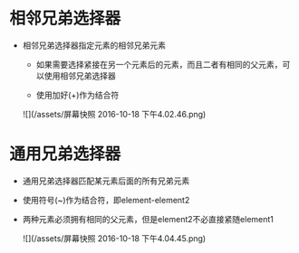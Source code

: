 # 相邻兄弟选择器

 - 相邻兄弟选择器指定元素的相邻兄弟元素

   - 如果需要选择紧接在另一个元素后的元素，而且二者有相同的父元素，可以使用相邻兄弟选择器

   - 使用加好(+)作为结合符

    ![](/assets/屏幕快照 2016-10-18 下午4.02.46.png)

# 通用兄弟选择器

 - 通用兄弟选择器匹配某元素后面的所有兄弟元素

  - 使用符号(~)作为结合符，即element-element2

  - 两种元素必须拥有相同的父元素，但是element2不必直接紧随element1

    ![](/assets/屏幕快照 2016-10-18 下午4.04.45.png)

